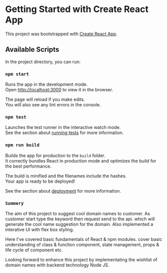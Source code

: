 # Getting Started with Create React App

This project was bootstrapped with [Create React App](https://github.com/facebook/create-react-app).

## Available Scripts

In the project directory, you can run:

### `npm start`

Runs the app in the development mode.\
Open [http://localhost:3000](http://localhost:3000) to view it in the browser.

The page will reload if you make edits.\
You will also see any lint errors in the console.

### `npm test`

Launches the test runner in the interactive watch mode.\
See the section about [running tests](https://facebook.github.io/create-react-app/docs/running-tests) for more information.

### `npm run build`

Builds the app for production to the `build` folder.\
It correctly bundles React in production mode and optimizes the build for the best performance.

The build is minified and the filenames include the hashes.\
Your app is ready to be deployed!

See the section about [deployment](https://facebook.github.io/create-react-app/docs/deployment) for more information.

### `Summery`

The aim of this project to suggest cool domain names to customer.
As customer start type the keyword then request send to the api. which will generate the cool name suggestion for the domain.
Also implemented a interative UI with flex box styling.

Here I've covered basic fundamentals of React & npm modules.
cover basic understanding of class & function component, state management, props & life cycle of component etc.

Looking forward to enhance this project by implementating the wishlist of domain names with backend technology Node JS. 
